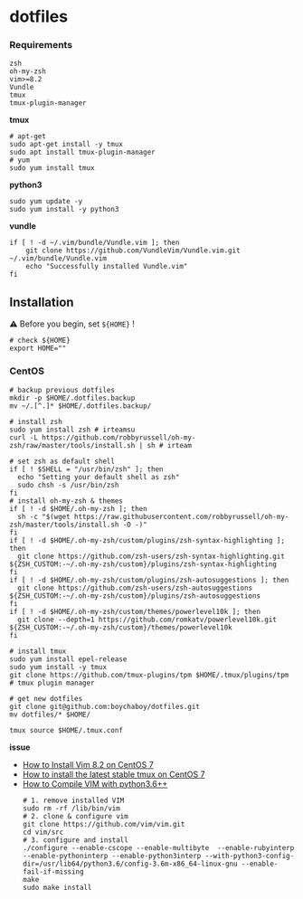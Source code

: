# dotfiles
### Requirements  
```shell
zsh
oh-my-zsh
vim>=8.2
Vundle
tmux
tmux-plugin-manager
````
**tmux**  
```shell
# apt-get
sudo apt-get install -y tmux
sudo apt install tmux-plugin-manager
# yum
sudo yum install tmux 
```
**python3**
```shell
sudo yum update -y
sudo yum install -y python3
```
**vundle**
```shell
if [ ! -d ~/.vim/bundle/Vundle.vim ]; then
    git clone https://github.com/VundleVim/Vundle.vim.git ~/.vim/bundle/Vundle.vim
    echo "Successfully installed Vundle.vim"
fi
```

## Installation

:warning: Before you begin, set `${HOME}` !

```shell
# check ${HOME}
export HOME=""
```

### CentOS

```shell
# backup previous dotfiles
mkdir -p $HOME/.dotfiles.backup
mv ~/.[^.]* $HOME/.dotfiles.backup/

# install zsh
sudo yum install zsh # irteamsu
curl -L https://github.com/robbyrussell/oh-my-zsh/raw/master/tools/install.sh | sh # irteam

# set zsh as default shell
if [ ! $SHELL = "/usr/bin/zsh" ]; then
  echo "Setting your default shell as zsh"
  sudo chsh -s /usr/bin/zsh
fi 
# install oh-my-zsh & themes
if [ ! -d $HOME/.oh-my-zsh ]; then
  sh -c "$(wget https://raw.githubusercontent.com/robbyrussell/oh-my-zsh/master/tools/install.sh -O -)"
fi
if [ ! -d $HOME/.oh-my-zsh/custom/plugins/zsh-syntax-highlighting ]; then
  git clone https://github.com/zsh-users/zsh-syntax-highlighting.git ${ZSH_CUSTOM:-~/.oh-my-zsh/custom}/plugins/zsh-syntax-highlighting
fi
if [ ! -d $HOME/.oh-my-zsh/custom/plugins/zsh-autosuggestions ]; then
  git clone https://github.com/zsh-users/zsh-autosuggestions ${ZSH_CUSTOM:-~/.oh-my-zsh/custom}/plugins/zsh-autosuggestions
fi
if [ ! -d $HOME/.oh-my-zsh/custom/themes/powerlevel10k ]; then
  git clone --depth=1 https://github.com/romkatv/powerlevel10k.git ${ZSH_CUSTOM:-~/.oh-my-zsh/custom}/themes/powerlevel10k
fi

# install tmux
sudo yum install epel-release
sudo yum install -y tmux
git clone https://github.com/tmux-plugins/tpm $HOME/.tmux/plugins/tpm  # tmux plugin manager

# get new dotfiles
git clone git@github.com:boychaboy/dotfiles.git
mv dotfiles/* $HOME/

tmux source $HOME/.tmux.conf
```
**issue**
- [How to Install Vim 8.2 on CentOS 7](https://phoenixnap.com/kb/how-to-install-vim-centos-7)
- [How to install the latest stable tmux on CentOS 7](https://liyang85.wordpress.com/2017/07/28/how-to-install-the-latest-stable-tmux-on-centos-7/)
- [How to Compile VIM with python3.6++](https://dev.to/huang06/compiling-vim-with-python3-support-8jh)
    ```shell
    # 1. remove installed VIM
    sudo rm -rf /lib/bin/vim
    # 2. clone & configure vim
    git clone https://github.com/vim/vim.git
    cd vim/src
    # 3. configure and install
    ./configure --enable-cscope --enable-multibyte  --enable-rubyinterp --enable-pythoninterp --enable-python3interp --with-python3-config-dir=/usr/lib64/python3.6/config-3.6m-x86_64-linux-gnu --enable-fail-if-missing
    make
    sudo make install
    ```

